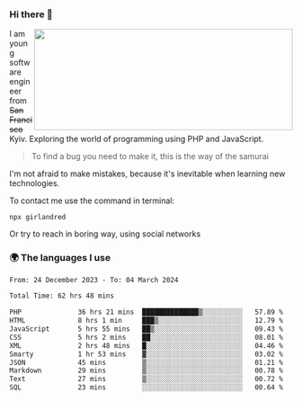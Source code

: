 ### Hi there 👋  

<img align='right' src="https://github-readme-stats.vercel.app/api?username=girlandred&count_private=true&show_icons=true&include_all_commits=true&hide_rank=true&hide_title=true&theme=buefy&card_width=300" width=460 height=180>


I am young software engineer from ~~San Francisco~~ Kyiv. Exploring the world of programming using PHP and JavaScript.


> To find a bug you need to make it, this is the way of the samurai



I'm not afraid to make mistakes, because it's inevitable when learning new technologies.

To contact me use the command in terminal:

```
npx girlandred
```

Or try to reach in boring way, using social networks


### 🌍 The languages I use

<!--START_SECTION:waka-->

```txt
From: 24 December 2023 - To: 04 March 2024

Total Time: 62 hrs 48 mins

PHP              36 hrs 21 mins  ██████████████▒░░░░░░░░░░   57.89 %
HTML             8 hrs 1 min     ███▒░░░░░░░░░░░░░░░░░░░░░   12.79 %
JavaScript       5 hrs 55 mins   ██▒░░░░░░░░░░░░░░░░░░░░░░   09.43 %
CSS              5 hrs 2 mins    ██░░░░░░░░░░░░░░░░░░░░░░░   08.01 %
XML              2 hrs 48 mins   █░░░░░░░░░░░░░░░░░░░░░░░░   04.46 %
Smarty           1 hr 53 mins    ▓░░░░░░░░░░░░░░░░░░░░░░░░   03.02 %
JSON             45 mins         ▒░░░░░░░░░░░░░░░░░░░░░░░░   01.21 %
Markdown         29 mins         ▒░░░░░░░░░░░░░░░░░░░░░░░░   00.78 %
Text             27 mins         ▒░░░░░░░░░░░░░░░░░░░░░░░░   00.72 %
SQL              23 mins         ░░░░░░░░░░░░░░░░░░░░░░░░░   00.64 %
```

<!--END_SECTION:waka-->
